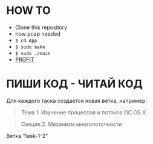 # HOW TO
  - Clone this repository
  - now pcap needed
  - ```$ cd App```
  - ```$ sudo make ```
  - ```$ sudo ./main```
  - [PROFIT](http://bit.ly/IqT6zt)


# ПИШИ КОД - ЧИТАЙ КОД
Для каждого таска создается новая ветка, например:

> Тема 1. Изучение процессов и потоков ОС OS X

> Секция 2. Механизм многопоточности

Ветка "task-1-2"
